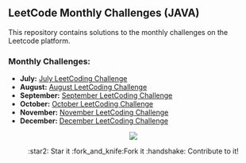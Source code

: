## LeetCode Monthly Challenges (JAVA)
This repository contains solutions to the monthly challenges on the Leetcode platform.


### Monthly Challenges:
- **July:** [July LeetCoding Challenge](https://leetcode.com/explore/challenge/card/july-leetcoding-challenge/)
- **August:** [August LeetCoding Challenge](https://leetcode.com/explore/challenge/card/august-leetcoding-challenge/)
- **September:** [September LeetCoding Challenge](https://leetcode.com/explore/challenge/card/september-leetcoding-challenge/)
- **October:** [October LeetCoding Challenge](https://leetcode.com/explore/challenge/card/october-leetcoding-challenge/)
- **November:** [November LeetCoding Challenge](https://leetcode.com/explore/challenge/card/november-leetcoding-challenge/)
- **December:** [December LeetCoding Challenge](https://leetcode.com/explore/challenge/card/december-leetcoding-challenge/)

<p align="center">
   <img src="https://img.shields.io/badge/language-JAVA-badge?style=for-the-badge">
</p>

<p align="center">
  :star2: Star it 
  :fork_and_knife:Fork it
  :handshake: Contribute to it!
</p>
